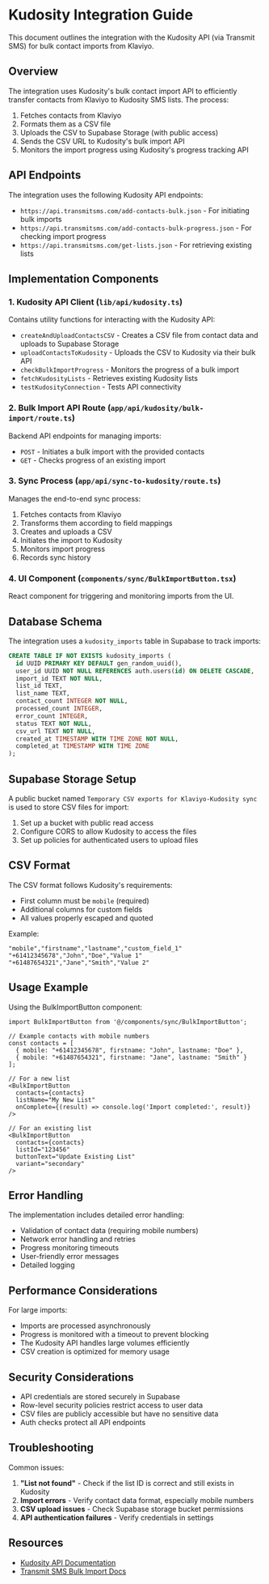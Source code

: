 # Kudosity Integration Guide

This document outlines the integration with the Kudosity API (via Transmit SMS) for bulk contact imports from Klaviyo.

## Overview

The integration uses Kudosity's bulk contact import API to efficiently transfer contacts from Klaviyo to Kudosity SMS lists. The process:

1. Fetches contacts from Klaviyo
2. Formats them as a CSV file
3. Uploads the CSV to Supabase Storage (with public access)
4. Sends the CSV URL to Kudosity's bulk import API
5. Monitors the import progress using Kudosity's progress tracking API

## API Endpoints

The integration uses the following Kudosity API endpoints:

- `https://api.transmitsms.com/add-contacts-bulk.json` - For initiating bulk imports
- `https://api.transmitsms.com/add-contacts-bulk-progress.json` - For checking import progress
- `https://api.transmitsms.com/get-lists.json` - For retrieving existing lists

## Implementation Components

### 1. Kudosity API Client (`lib/api/kudosity.ts`)

Contains utility functions for interacting with the Kudosity API:

- `createAndUploadContactsCSV` - Creates a CSV file from contact data and uploads to Supabase Storage
- `uploadContactsToKudosity` - Uploads the CSV to Kudosity via their bulk API
- `checkBulkImportProgress` - Monitors the progress of a bulk import
- `fetchKudosityLists` - Retrieves existing Kudosity lists
- `testKudosityConnection` - Tests API connectivity

### 2. Bulk Import API Route (`app/api/kudosity/bulk-import/route.ts`)

Backend API endpoints for managing imports:

- `POST` - Initiates a bulk import with the provided contacts
- `GET` - Checks progress of an existing import

### 3. Sync Process (`app/api/sync-to-kudosity/route.ts`)

Manages the end-to-end sync process:

1. Fetches contacts from Klaviyo
2. Transforms them according to field mappings
3. Creates and uploads a CSV
4. Initiates the import to Kudosity
5. Monitors import progress
6. Records sync history

### 4. UI Component (`components/sync/BulkImportButton.tsx`)

React component for triggering and monitoring imports from the UI.

## Database Schema

The integration uses a `kudosity_imports` table in Supabase to track imports:

```sql
CREATE TABLE IF NOT EXISTS kudosity_imports (
  id UUID PRIMARY KEY DEFAULT gen_random_uuid(),
  user_id UUID NOT NULL REFERENCES auth.users(id) ON DELETE CASCADE,
  import_id TEXT NOT NULL,
  list_id TEXT,
  list_name TEXT,
  contact_count INTEGER NOT NULL,
  processed_count INTEGER,
  error_count INTEGER,
  status TEXT NOT NULL,
  csv_url TEXT NOT NULL,
  created_at TIMESTAMP WITH TIME ZONE NOT NULL,
  completed_at TIMESTAMP WITH TIME ZONE
);
```

## Supabase Storage Setup

A public bucket named `Temporary CSV exports for Klaviyo-Kudosity sync` is used to store CSV files for import:

1. Set up a bucket with public read access
2. Configure CORS to allow Kudosity to access the files
3. Set up policies for authenticated users to upload files

## CSV Format

The CSV format follows Kudosity's requirements:

- First column must be `mobile` (required)
- Additional columns for custom fields
- All values properly escaped and quoted

Example:
```
"mobile","firstname","lastname","custom_field_1"
"+61412345678","John","Doe","Value 1"
"+61487654321","Jane","Smith","Value 2"
```

## Usage Example

Using the BulkImportButton component:

```tsx
import BulkImportButton from '@/components/sync/BulkImportButton';

// Example contacts with mobile numbers
const contacts = [
  { mobile: "+61412345678", firstname: "John", lastname: "Doe" },
  { mobile: "+61487654321", firstname: "Jane", lastname: "Smith" }
];

// For a new list
<BulkImportButton
  contacts={contacts}
  listName="My New List"
  onComplete={(result) => console.log('Import completed:', result)}
/>

// For an existing list
<BulkImportButton
  contacts={contacts}
  listId="123456"
  buttonText="Update Existing List"
  variant="secondary"
/>
```

## Error Handling

The implementation includes detailed error handling:

- Validation of contact data (requiring mobile numbers)
- Network error handling and retries
- Progress monitoring timeouts
- User-friendly error messages
- Detailed logging

## Performance Considerations

For large imports:

- Imports are processed asynchronously
- Progress is monitored with a timeout to prevent blocking
- The Kudosity API handles large volumes efficiently
- CSV creation is optimized for memory usage

## Security Considerations

- API credentials are stored securely in Supabase
- Row-level security policies restrict access to user data
- CSV files are publicly accessible but have no sensitive data
- Auth checks protect all API endpoints

## Troubleshooting

Common issues:

1. **"List not found"** - Check if the list ID is correct and still exists in Kudosity
2. **Import errors** - Verify contact data format, especially mobile numbers
3. **CSV upload issues** - Check Supabase storage bucket permissions
4. **API authentication failures** - Verify credentials in settings

## Resources

- [Kudosity API Documentation](https://developers.kudosity.com/reference/post_add-contacts-bulk-json)
- [Transmit SMS Bulk Import Docs](https://developers.kudosity.com/reference/post_add-contacts-bulk-progress-json) 